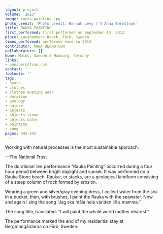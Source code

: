 ```yaml
---
layout: project
volume: '2013'
image: rauka-painting.jpg
photo_credit: 'Photo credit: Hannah Levy / © Anna Berndtson'
title: RAUKA PAINTING
first_performed: first performed on September 14, 2013
place: Langhammars Beach, Fårö, Sweden
times_performed: performed once in 2013
contributor: ANNA BERNDTSON
collaborators: []
home: Malmö, Sweden & Hamburg, Germany
links:
- annaberndtson.com
contact: ''
footnote: ''
tags:
- beach
- clothes
- clothes evening wear
- duration
- geology
- nature
- objects
- objects stone
- objects water
- painting
- song
pages: 442-443
---
```


Working with natural processes is the most sustainable approach.

—The National Trust

The durational live performance “Rauka Painting” occurred during a four hour period between bright daylight and sunset. It was performed on a Rauka Stone beach. Raukar, or stacks, are a geological landform consisting of a steep column of rock formed by erosion.

Wearing a green and silver/gray evening dress, I collect water from the sea in a bucket, then, with brushes, I paint the Rauka with the seawater. Now and again I sing the song “Jag ska måla hela världen lill a mamma.”

The song title, translated: “I will paint the whole world mother dearest.”

The performance marked the end of my residential stay at Bergmangårdarna on Fårö, Sweden.
